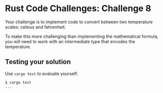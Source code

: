 # Rust Code Challenges: Challenge 8

Your challenge is to implement code to convert between two temperature scales: celsius and fahrenheit.

To make this more challenging than implementing the mathematical formula,
you will need to work with an intermediate type that encodes the temperature.

## Testing your solution

Use `cargo test` to evaluate yourself:

```console
$ cargo test
...
```
